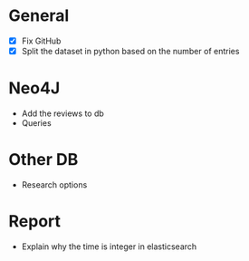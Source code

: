 # General

- [x] Fix GitHub
- [x] Split the dataset in python based on the number of entries

# Neo4J

- Add the reviews to db
- Queries

# Other DB

- Research options

# Report

- Explain why the time is integer in elasticsearch